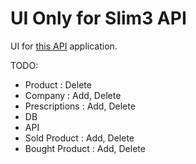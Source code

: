 UI Only for Slim3 API
=====================

UI for [this API][1] application.

TODO:
 - Product : Delete
 - Company : Add, Delete
 - Prescriptions : Add, Delete 
  - DB
  - API
 - Sold Product : Add, Delete
 - Bought Product : Add, Delete












[1]: https://github.com/saumya/Slim3Basics
